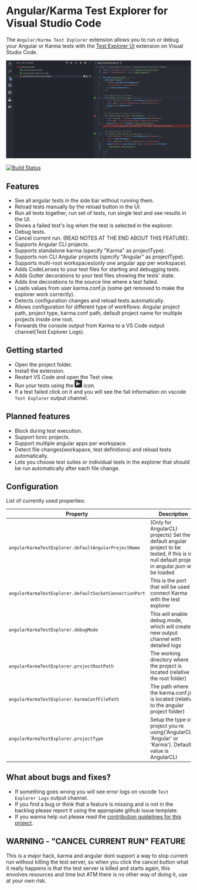 # Angular/Karma Test Explorer for Visual Studio Code

The `Angular/Karma Test Explorer` extension allows you to run or debug your Angular or Karma tests with the
[Test Explorer UI](https://marketplace.visualstudio.com/items?itemName=hbenl.vscode-test-explorer) extension on Visual Studio Code.

![Example run tests](img/img-running-tests-readme.png)

[![Build Status](https://dev.azure.com/raagh/angular-karma-test-explorer/_apis/build/status/angular-karma-test-explorer-CI?branchName=master)](https://dev.azure.com/raagh/angular-karma-test-explorer/_build/latest?definitionId=2?branchName=master)

## Features

- See all angular tests in the side bar without running them.
- Reload tests manually by the reload button in the UI.
- Run all tests together, run set of tests, run single test and see results in the UI.
- Shows a failed test's log when the test is selected in the explorer.
- Debug tests.
- Cancel current run. (READ NOTES AT THE END ABOUT THIS FEATURE).
- Supports Angular CLI projects.
- Supports standalone karma (specify "Karma" as projectType).
- Supports non CLI Angular projects (specify "Angular" as projectType).
- Supports multi-root workspaces(only one angular app per workspace).
- Adds CodeLenses to your test files for starting and debugging tests.
- Adds Gutter decorations to your test files showing the tests' state.
- Adds line decorations to the source line where a test failed.
- Loads values from user karma.conf.js (some get removed to make the explorer work correctly).
- Detects configuration changes and reload tests automatically.
- Allows configuration for different type of workflows: Angular project path, project type, karma.conf path, default project name for multiple projects inside one root.
- Forwards the console output from Karma to a VS Code output channel(Test Explorer Logs).

## Getting started

- Open the project folder.
- Install the extension.
- Restart VS Code and open the Test view.
- Run your tests using the ![Run](img/run.png) icon.
- If a test failed click on it and you will see the fail information on vscode `Test Explorer` output channel.

## Planned features

- Block during test execution.
- Support Ionic projects.
- Support multiple angular apps per workspace.
- Detect file changes(workspace, test definitions) and reload tests automatically.
- Lets you choose test suites or individual tests in the explorer that should be run automatically after each file change.

## Configuration

List of currently used properties:

| Property                                               | Description                                                                                                                                    |
| ------------------------------------------------------ | ---------------------------------------------------------------------------------------------------------------------------------------------- |
| `angularKarmaTestExplorer.defaultAngularProjectName`   | (Only for AngularCLI projects) Set the default angular project to be tested, if this is is null default project in angular.json will be loaded |
| `angularKarmaTestExplorer.defaultSocketConnectionPort` | This is the port that will be used to connect Karma with the test explorer                                                                     |
| `angularKarmaTestExplorer.debugMode`                   | This will enable debug mode, which will create a new output channel with detailed logs                                                         |
| `angularKarmaTestExplorer.projectRootPath`             | The working directory where the project is located (relative to the root folder)                                                               |
| `angularKarmaTestExplorer.karmaConfFilePath`           | The path where the karma.conf.js is located (relative to the angular project folder)                                                           |
| `angularKarmaTestExplorer.projectType`                 | Setup the type of project you re using('AngularCLI', 'Angular' or 'Karma'). Default value is AngularCLI                                        |

## What about bugs and fixes?

- If something goes wrong you will see error logs on vscode `Test Explorer Logs` output channel.
- If you find a bug or think that a feature is missing and is not in the backlog please report it using the appropiate github issue template.
- If you wanna help out please read the [contribution guidelines for this project](.github/CONTRIBUTING.md).

## WARNING - "CANCEL CURRENT RUN" FEATURE

This is a major hack, karma and angular dont support a way to stop current run without
killing the test server, so when you click the cancel button what it really happens is that the test server is killed
and starts again, this envolves resources and time but ATM there is no other way of doing it, use at your own risk.
